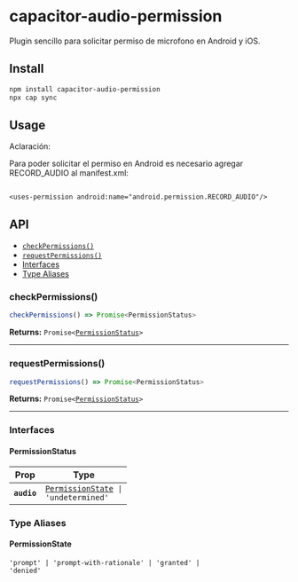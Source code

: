 # capacitor-audio-permission

Plugin sencillo para solicitar permiso de microfono en Android y iOS.

## Install

```bash
npm install capacitor-audio-permission
npx cap sync
```

## Usage

Aclaración:

Para poder solicitar el permiso en Android es necesario agregar RECORD_AUDIO al manifest.xml:

```

<uses-permission android:name="android.permission.RECORD_AUDIO"/>

```

## API

<docgen-index>

- [`checkPermissions()`](#checkpermissions)
- [`requestPermissions()`](#requestpermissions)
- [Interfaces](#interfaces)
- [Type Aliases](#type-aliases)

</docgen-index>

<docgen-api>
<!--Update the source file JSDoc comments and rerun docgen to update the docs below-->

### checkPermissions()

```typescript
checkPermissions() => Promise<PermissionStatus>
```

**Returns:** <code>Promise&lt;<a href="#permissionstatus">PermissionStatus</a>&gt;</code>

---

### requestPermissions()

```typescript
requestPermissions() => Promise<PermissionStatus>
```

**Returns:** <code>Promise&lt;<a href="#permissionstatus">PermissionStatus</a>&gt;</code>

---

### Interfaces

#### PermissionStatus

| Prop        | Type                                                                          |
| ----------- | ----------------------------------------------------------------------------- |
| **`audio`** | <code><a href="#permissionstate">PermissionState</a> \| 'undetermined'</code> |

### Type Aliases

#### PermissionState

<code>'prompt' | 'prompt-with-rationale' | 'granted' | 'denied'</code>

</docgen-api>
